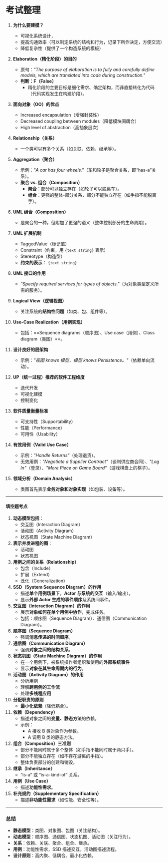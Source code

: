 # 考试整理

1. **为什么要建模？**  
   - 可视化系统设计，
   - 提高沟通效率（可以制定系统的结构和行为，记录下所作决定，方便交流）
   - 降低复杂性（提供了一个构造系统的模板）
   
2. **Elaboration（精化阶段）的目的**  
   - 原句：*"The purpose of elaboration is to fully and carefully define models, which are translated into code during construction."*  
   - **判断：F（False）**  
     - 精化阶段的主要目标是细化需求、确定架构，而非直接转化为代码（代码实现发生在构建阶段）。  

3. **面向对象（OO）的优点**  
   - Increased encapsulation（增强封装性）  
   - Decreased coupling between modules（降低模块间耦合）  
   - High level of abstraction（高抽象层次）  

4. **Relationship（关系）**  
   - 一个类可以有多个关系（如关联、依赖、继承等）。  

5. **Aggregation（聚合）**  
   - 示例：*"A car has four wheels."*（车和轮子是聚合关系，即“has-a”关系）。  
   - **聚合 vs. 组合（Composition）**  
     - **聚合**：部分可以独立存在（如轮子可以脱离车）。  
     - **组合**：更强的整体-部分关系，部分不能独立存在（如手指不能脱离手）。  

6. **UML 组合（Composition）**  
   - 是聚合的一种，但附加了更强的语义（整体控制部分的生命周期）。  

7. **UML 扩展机制**  
   - TaggedValue（标记值）  
   - Constraint（约束，用 `{text string}` 表示）  
   - Stereotype（构造型）  
   - **约束的表示**： `{text string}`
   
8. **UML 接口的作用**  
   - *"Specify required services for types of objects."*（为对象类型定义所需的服务）。  

9. **Logical View（逻辑视图）**  
   - 关注系统的**结构性问题**（如类、包、组件等）。  

10. **Use-Case Realization（用例实现）**  
    - 包括：==Sequence diagrams（顺序图）、Use case（用例）、Class diagram（类图）==。  

11. **设计良好的层架构**  
    - 示例：*"视图 knows 模型，模型 knows Persistence。"*（依赖单向流动）。  

12. **UP（统一过程）推荐的软件工程维度**  
    - 迭代开发  
    - 可视化建模  
    - 控制变化  

13. **软件质量衡量标准**  
    - 可支持性（Supportability）  
    - 性能（Performance）  
    - 可用性（Usability）  

14. **有效用例（Valid Use Case）**  
    - 示例：*"Handle Returns"*（处理退货）。  
    - 无效用例：*"Negotiate a Supplier Contract"*（谈判供应商合同）、*"Log In"*（登录）、*"More Piece on Game Board"*（游戏棋盘上的棋子）。  

15. **领域分析（Domain Analysis）**  
    - 类图首先表示**业务对象和对象实现**（如包装、设备等）。  

---

#### **填空题考点**  
1. **动态模型包括**：  
   - 交互图（Interaction Diagram）  
   - 活动图（Activity Diagram）  
   - 状态机图（State Machine Diagram）  
2. **表示并发进程的图**：  
   - 活动图  
   - 状态机图  
3. **用例之间的关系（Relationship）**  
   - 包含（Include）  
   - 扩展（Extend）  
   - 泛化（Generalization）  
4. **SSD（System Sequence Diagram）的作用**  
   - 描述**单个用例场景**下，**Actor 与系统的交互**（输入/输出）。  
   - 显示**外部 Actor 生成的事件顺序**及系统间事件。  
5. **交互图（Interaction Diagram）的作用**  
   - 展示**对象如何在单个用例中协作**，完成任务。  
   - 包括：顺序图（Sequence Diagram）、通信图（Communication Diagram）。  
6. **顺序图（Sequence Diagram）**  
   - 强调**消息传递的时间顺序**。  
7. **通信图（Communication Diagram）**  
   - 强调**对象之间的结构关系**。  
8. **状态机图（State Machine Diagram）的作用**  
   - 在一个用例下，被系统操作者组织和使用的**外部系统事件**
   - 显示**对象在其生命周期内的行为**。  
9. **活动图（Activity Diagram）的作用**  
   - 分析用例  
   - 理解**跨用例的工作流**  
   - 处理**多线程应用**  
10. **分配职责的原则**  
    - **最小化依赖**（降低耦合）。  
11. **依赖（Dependency）**  
    - 描述对象之间的**变量、静态方法**的依赖。  
    - 示例：  
      - A 接收 B 类对象作为参数。  
      - A 调用 B 类的静态方法。  
12. **组合（Composition）三准则**  
    - 部分不能同时属于多个整体（如手指不能同时属于两只手）。  
    - 部分不能独立存在（如不存在游离的手指）。  
    - 整体负责部分的创建和销毁。  
13. **继承（Inheritance）**  
    - “is-a” 或 “is-a-kind-of” 关系。  
14. **用例（Use Case）**  
    - 描述**功能性需求**。  
15. **补充规约（Supplementary Specification）**  
    - 描述**非功能性需求**（如性能、安全性等）。  

---

### **总结**  
- **静态模型**：类图、对象图、包图（关注结构）。  
- **动态模型**：顺序图、通信图、状态机图、活动图（关注行为）。  
- **关系**：依赖、关联、聚合、组合、继承。  
- **用例**：功能性需求，SSD 描述交互，活动图描述流程。  
- **设计原则**：高内聚、低耦合、最小化依赖。  
